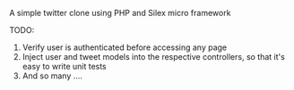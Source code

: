 A simple twitter clone using PHP and Silex micro framework

TODO:

1. Verify user is authenticated before accessing any page
2. Inject user and tweet models into the respective controllers, so that it's easy to write unit tests
3. And so many .... 

